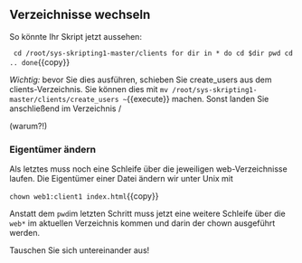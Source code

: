 ## Verzeichnisse wechseln
So könnte Ihr Skript jetzt aussehen:

``
cd /root/sys-skripting1-master/clients
for dir in *
do
  cd $dir
  pwd
  cd ..
done``{{copy}}

*Wichtig:* bevor Sie dies ausführen, schieben Sie create_users aus dem clients-Verzeichnis.
Sie können dies mit ``mv /root/sys-skripting1-master/clients/create_users ~``{{execute}}
machen. Sonst landen Sie anschließend im Verzeichnis / 

(warum?!)

### Eigentümer ändern
Als letztes muss noch eine Schleife über die jeweiligen web-Verzeichnisse 
laufen. Die Eigentümer einer Datei ändern wir unter Unix mit

``chown web1:client1 index.html``{{copy}}

Anstatt dem ``pwd``im letzten Schritt muss jetzt eine weitere Schleife über 
die ``web*`` im aktuellen Verzeichnis kommen und darin der chown ausgeführt werden.

Tauschen Sie sich untereinander aus!